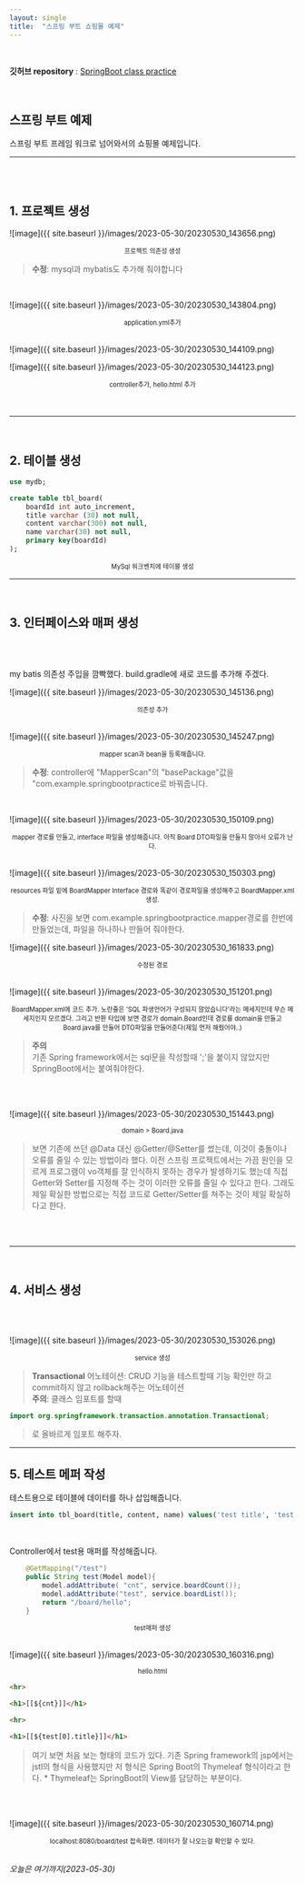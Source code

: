 ```yaml
---
layout: single
title:  "스프링 부트 쇼핑몰 예제"
---
```


<br>

**깃허브 repository** : [SpringBoot class practice](https://github.com/Molban2J/SpringBootPractice.git "github")

<br>

## 스프링 부트 예제

스프링 부트 프레임 워크로 넘어와서의 쇼핑몰 예제입니다.

---

<br>

<br>

## 1. 프로젝트 생성

![image]({{ site.baseurl }}/images/2023-05-30/20230530_143656.png)

<div style="text-align:center; font-size:0.8em;">프로젝트 의존성 생성</div>

> **수정**: mysql과 mybatis도 추가해 줘야합니다

<br>

![image]({{ site.baseurl }}/images/2023-05-30/20230530_143804.png)

<div style="text-align:center; font-size:0.8em;">application.yml추가</div>

<br>

![image]({{ site.baseurl }}/images/2023-05-30/20230530_144109.png)

![image]({{ site.baseurl }}/images/2023-05-30/20230530_144123.png)

<div style="text-align:center; font-size:0.8em;">controller추가, hello.html 추가</div>

<br>

<br>

---

<br>

## 2. 테이블 생성

```sql
use mydb;

create table tbl_board(
	boardId int auto_increment,
    title varchar (30) not null,
    content varchar(300) not null,
    name varchar(30) not null,
    primary key(boardId)
);
```

<div style="text-align:center; font-size:0.8em;">MySql 워크벤치에 테이블 생성</div>

---

<br>

## 3. 인터페이스와 매퍼 생성

<br>
<br>

my batis 의존성 주입을 깜빡했다. build.gradle에 새로 코드를 추가해 주겠다.

![image]({{ site.baseurl }}/images/2023-05-30/20230530_145136.png)

<div style="text-align:center; font-size:0.8em;">의존성 추가</div>


<br>

![image]({{ site.baseurl }}/images/2023-05-30/20230530_145247.png)

<div style="text-align:center; font-size:0.8em;">mapper scan과 bean을 등록해줍니다.</div>

> **수정**: controller에 "MapperScan"의 "basePackage"값을 "com.example.springbootpractice로 바꿔줍니다.

<br>

![image]({{ site.baseurl }}/images/2023-05-30/20230530_150109.png)

<div style="text-align:center; font-size:0.8em;">mapper 경로를 만들고, interface 파일을 생성해줍니다. 아직 Board DTO파일을 만들지 않아서 오류가 난다.</div>

<br>

![image]({{ site.baseurl }}/images/2023-05-30/20230530_150303.png)

<div style="text-align:center; font-size:0.8em;">resources 파일 밑에 BoardMapper Interface 경로와 똑같이 경로파일을 생성해주고 BoardMapper.xml 생성.</div>

> **수정**: 사진을 보면 com.example.springbootpractice.mapper경로를 한번에 만들었는데, 파일을 하나하나 만들어 줘야한다.

![image]({{ site.baseurl }}/images/2023-05-30/20230530_161833.png)

<div style="text-align:center; font-size:0.8em;">수정된 경로</div>

<br>

![image]({{ site.baseurl }}/images/2023-05-30/20230530_151201.png)

<div style="text-align:center; font-size:0.8em;">BoardMapper.xml에 코드 추가. 노란줄은 'SQL 파생언어가 구성되지 않았습니다'라는 메세지인데 무슨 메세지인지 모르겠다. 그리고 반환 타입에 보면 경로가 domain.Board인데 경로를 domain을 만들고 Board.java를 만들어 DTO파일을 만들어준다(제일 먼저 해줬어야..)</div>


> **주의** <br> 기존 Spring framework에서는 sql문을 작성할때 ';'을 붙이지 않았지만 SpringBoot에서는 붙여줘야한다.

<br>
<br>

![image]({{ site.baseurl }}/images/2023-05-30/20230530_151443.png)

<div style="text-align:center; font-size:0.8em;">domain > Board.java</div>

> 보면 기존에 쓰던 @Data 대신 @Getter/@Setter를 썼는데, 이것이 충돌이나 오류를 줄일 수 있는 방법이라 했다. 이전 스프링 프로젝트에서는 가끔 원인을 모르게 프로그램이 vo객체를 잘 인식하지 못하는 경우가 발생하기도 했는데 직접 Getter와 Setter를 지정해 주는 것이 이러한 오류를 줄일 수 있다고 한다. 그래도 제일 확실한 방법으로는 직접 코드로 Getter/Setter를 쳐주는 것이 제일 확실하다고 한다.

<br>

<br>

---

<br>

## 4. 서비스 생성

<br>
<br>

![image]({{ site.baseurl }}/images/2023-05-30/20230530_153026.png)

<div style="text-align:center; font-size:0.8em;">service 생성</div>

> **Transactional** 어노테이션: CRUD 기능을 테스트할때 기능 확인만 하고 commit하지 않고 rollback해주는 어노테이션 <br> **주의**: 클래스 임포트를 할때 

```java
import org.springframework.transaction.annotation.Transactional;
```

> 로 올바르게 임포트 해주자.


---

## 5. 테스트 메퍼 작성

테스트용으로 테이블에 데이터를 하나 삽입해줍니다.

```sql
insert into tbl_board(title, content, name) values('test title', 'test content', 'test');
```

<br>

Controller에서 test용 매퍼를 작성해줍니다.

```java
    @GetMapping("/test")
    public String test(Model model){
        model.addAttribute( "cnt", service.boardCount());
        model.addAttribute("test", service.boardList());
        return "/board/hello";
    }
```

<div style="text-align:center; font-size:0.8em;">test매퍼 생성</div>


<br>

![image]({{ site.baseurl }}/images/2023-05-30/20230530_160316.png)

<div style="text-align:center; font-size:0.8em;">hello.html</div>


```html
<hr>

<h1>[[${cnt}]]</h1>

<hr>

<h1>[[${test[0].title}]]</h1>
```

> 여기 보면 처음 보는 형태의 코드가 있다. 기존 Spring framework의 jsp에서는 jstl의 형식을 사용했지만 저 형식은 Spring Boot의 Thymeleaf 형식이라고 한다. * Thymeleaf는 SpringBoot의 View를 담당하는 부분이다.

<br>
<br>

![image]({{ site.baseurl }}/images/2023-05-30/20230530_160714.png)

<div style="text-align:center; font-size:0.8em;">localhost:8080/board/test 접속화면. 데이터가 잘 나오는걸 확인할 수 있다.</div>

<br>

*오늘은 여기까지(2023-05-30)*




